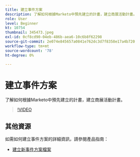 ```yaml
---
title: 建立事件方案
description: 了解如何根據Marketo中預先建立的計畫，建立商展活動計畫。
role: User
level: Beginner
kt: 10754
thumbnail: 345473.jpeg
exl-id: 0cf8cd90-04eb-486b-aea6-10c6b8f62298
source-git-commit: 2e074e845657a0841e762dc3d7f8358e17a4b720
workflow-type: tm+mt
source-wordcount: '78'
ht-degree: 0%

---
```


# 建立事件方案

了解如何根據Marketo中預先建立的計畫，建立商展活動計畫。

>[!VIDEO](https://video.tv.adobe.com/v/345473/?quality=12&learn=on)

## 其他資源

如需如何建立事件方案的詳細資訊，請參閱產品指南：

* [ 建立新事件方案檔案](https://experienceleague.adobe.com/docs/marketo/using/product-docs/demand-generation/events/understanding-events/create-a-new-event-program.html?lang=en)
